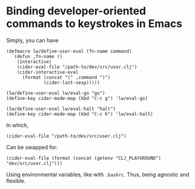 # Binding developer-oriented commands to keystrokes in Emacs

Simply, you can have

```elisp
(defmacro lw/define-user-eval (fn-name command)
  `(defun ,fn-name ()
    (interactive)
    (cider-eval-file "/path-to/dev/src/user.clj")
    (cider-interactive-eval
      (format (concat "(" ,command ")")
              (cider-last-sexp)))))

(lw/define-user-eval lw/eval-go "go")
(define-key cider-mode-map (kbd "C-c g") 'lw/eval-go)

(lw/define-user-eval lw/eval-halt "halt")
(define-key cider-mode-map (kbd "C-c h") 'lw/eval-halt)
```

In which, 
```elisp
(cider-eval-file "/path-to/dev/src/user.clj")
```

Can be swapped for:

```elisp
(cider-eval-file (format (concat (getenv "CLJ_PLAYGROUND") "dev/src/user.clj")))
```

Using environmental variables, like with `.bashrc`. Thus, being agnostic and flexible.

